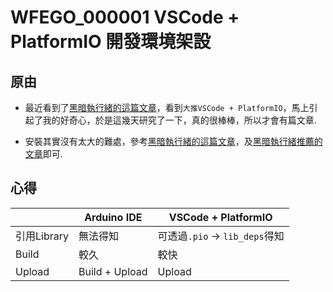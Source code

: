 # WFEGO_000001 VSCode + PlatformIO 開發環境架設

## 原由
* 最近看到了[黑暗執行緒的這篇文章](https://blog.darkthread.net/blog/platformio-multi-env/)，看到`大推VSCode + PlatformIO`，馬上引起了我的好奇心，於是這幾天研究了一下，真的很棒棒，所以才會有篇文章.

* 安裝其實沒有太大的難處，參考[黑暗執行緒的這篇文章](https://blog.darkthread.net/blog/platformio-multi-env/)，及[黑暗執行緒推薦的文章](https://randomnerdtutorials.com/vs-code-platformio-ide-esp32-esp8266-arduino/)即可.

## 心得
|  | Arduino IDE | VSCode + PlatformIO |
| ---- | ---- | ---- |
| 引用Library | 無法得知 | 可透過`.pio` -> `lib_deps`得知
| Build | 較久 | 較快 |
| Upload | Build + Upload | Upload |








